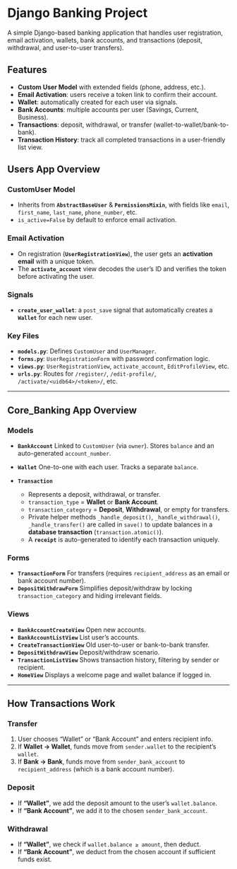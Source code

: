 # Django Banking Project

A simple Django-based banking application that handles user registration, email activation, wallets, bank accounts, and transactions (deposit, withdrawal, and user-to-user transfers).

## Features
- **Custom User Model** with extended fields (phone, address, etc.).
- **Email Activation**: users receive a token link to confirm their account.
- **Wallet**: automatically created for each user via signals.
- **Bank Accounts**: multiple accounts per user (Savings, Current, Business).
- **Transactions**: deposit, withdrawal, or transfer (wallet-to-wallet/bank-to-bank).
- **Transaction History**: track all completed transactions in a user-friendly list view.


## Users App Overview

### CustomUser Model
- Inherits from **`AbstractBaseUser`** & **`PermissionsMixin`**, with fields like `email`, `first_name`, `last_name`, `phone_number`, etc.
- `is_active=False` by default to enforce email activation.

### Email Activation
- On registration (**`UserRegistrationView`**), the user gets an **activation email** with a unique token.
- The **`activate_account`** view decodes the user’s ID and verifies the token before activating the user.

### Signals
- **`create_user_wallet`**: a `post_save` signal that automatically creates a **`Wallet`** for each new user.

### Key Files
- **`models.py`**: Defines `CustomUser` and `UserManager`.
- **`forms.py`**: `UserRegistrationForm` with password confirmation logic.
- **`views.py`**: `UserRegistrationView`, `activate_account`, `EditProfileView`, etc.
- **`urls.py`**: Routes for `/register/`, `/edit-profile/`, `/activate/<uidb64>/<token>/`, etc.

---

## Core_Banking App Overview

### Models

- **`BankAccount`**
  Linked to `CustomUser` (via `owner`). Stores `balance` and an auto-generated `account_number`.

- **`Wallet`**
  One-to-one with each user. Tracks a separate `balance`.

- **`Transaction`**
  - Represents a deposit, withdrawal, or transfer.
  - `transaction_type` = **Wallet** or **Bank Account**.
  - `transaction_category` = **Deposit**, **Withdrawal**, or empty for transfers.
  - Private helper methods `_handle_deposit()`, `_handle_withdrawal()`, `_handle_transfer()` are called in `save()` to update balances in a **database transaction** (`transaction.atomic()`).
  - A **`receipt`** is auto-generated to identify each transaction uniquely.

### Forms

- **`TransactionForm`**
  For transfers (requires `recipient_address` as an email or bank account number).
- **`DepositWithdrawForm`**
  Simplifies deposit/withdraw by locking `transaction_category` and hiding irrelevant fields.

### Views

- **`BankAccountCreateView`**
  Open new accounts.
- **`BankAccountListView`**
  List user’s accounts.
- **`CreateTransactionView`**
  Old user-to-user or bank-to-bank transfer.
- **`DepositWithdrawView`**
  Deposit/withdraw scenario.
- **`TransactionListView`**
  Shows transaction history, filtering by sender or recipient.
- **`HomeView`**
  Displays a welcome page and wallet balance if logged in.

---

## How Transactions Work

### Transfer
1. User chooses “Wallet” or “Bank Account” and enters recipient info.
2. If **Wallet → Wallet**, funds move from `sender.wallet` to the recipient’s `wallet`.
3. If **Bank → Bank**, funds move from `sender_bank_account` to `recipient_address` (which is a bank account number).

### Deposit
- If **“Wallet”**, we add the deposit amount to the user’s `wallet.balance`.
- If **“Bank Account”**, we add it to the chosen `sender_bank_account`.

### Withdrawal
- If **“Wallet”**, we check if `wallet.balance ≥ amount`, then deduct.
- If **“Bank Account”**, we deduct from the chosen account if sufficient funds exist.
